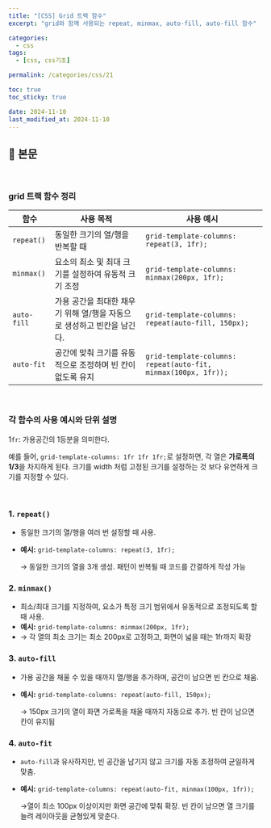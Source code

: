 ```yaml
---
title: "[CSS] Grid 트랙 함수"
excerpt: "grid와 함께 사용되는 repeat, minmax, auto-fill, auto-fill 함수"

categories:
  - css
tags:
  - [css, css기초]

permalink: /categories/css/21

toc: true
toc_sticky: true

date: 2024-11-10
last_modified_at: 2024-11-10
---
```


## 🦥 본문

<br>



### grid 트랙 함수 정리

| 함수           | 사용 목적                                                             | 사용 예시                                             |
|----------------|-----------------------------------------------------------------------|------------------------------------------------------|
| `repeat()`     | 동일한 크기의 열/행을 반복할 때                                       | `grid-template-columns: repeat(3, 1fr);`             |
| `minmax()`     | 요소의 최소 및 최대 크기를 설정하여 유동적 크기 조정                  | `grid-template-columns: minmax(200px, 1fr);`        |
| `auto-fill`    | 가용 공간을 최대한 채우기 위해 열/행을 자동으로 생성하고 빈칸을 남긴다. | `grid-template-columns: repeat(auto-fill, 150px);`   |
| `auto-fit`     | 공간에 맞춰 크기를 유동적으로 조정하며 빈 칸이 없도록 유지             | `grid-template-columns: repeat(auto-fit, minmax(100px, 1fr));` |

<br>

### 각 함수의 사용 예시와 단위 설명

1`fr`: 가용공간의 1등분을 의미한다.

예를 들어, `grid-template-columns: 1fr 1fr 1fr;`로 설정하면, 각 열은 **가로폭의 1/3**을 차지하게 된다. 크기를 width 처럼 고정된 크기를 설정하는 것 보다 유연하게 크기를 지정할 수 있다.


<br>

### 1. `repeat()`

- 동일한 크기의 열/행을 여러 번 설정할 때 사용.
- **예시:** `grid-template-columns: repeat(3, 1fr);`
    
    → 동일한 크기의 열을 3개 생성. 패턴이 반복될 때 코드를 간결하게 작성 가능
    

### 2. `minmax()`

- 최소/최대 크기를 지정하여, 요소가 특정 크기 범위에서 유동적으로 조정되도록 할 때 사용.
- **예시:** `grid-template-columns: minmax(200px, 1fr);`
- → 각 열의 최소 크기는 최소 200px로 고정하고, 화면이 넓을 때는 1fr까지 확장

### 3. `auto-fill`

- 가용 공간을 채울 수 있을 때까지 열/행을 추가하며, 공간이 남으면 빈 칸으로 채움.
- **예시:** `grid-template-columns: repeat(auto-fill, 150px);`
    
    → 150px 크기의 열이 화면 가로폭을 채울 때까지 자동으로 추가. 
    빈 칸이 남으면 칸이 유지됨
    

### 4. `auto-fit`

- `auto-fill`과 유사하지만, 빈 공간을 남기지 않고 크기를 자동 조정하여 균일하게 맞춤.
- **예시:** `grid-template-columns: repeat(auto-fit, minmax(100px, 1fr));`
    
    →열이 최소 100px 이상이지만 화면 공간에 맞춰 확장. 빈 칸이 남으면 열 크기를 늘려 레이아웃을 균형있게 맞춘다.

<br>
<br>
